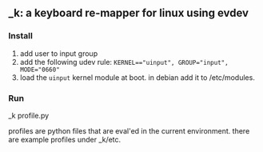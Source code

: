 ## _k: a keyboard re-mapper for linux using evdev

### Install

1. add user to input group
2. add the following udev rule:
   ``` KERNEL=="uinput", GROUP="input", MODE="0660" ```
3. load the ```uinput``` kernel module at boot. in debian add it to /etc/modules.

### Run
_k profile.py

profiles are python files that are eval'ed in the current environment. there are example profiles under _k/etc.
